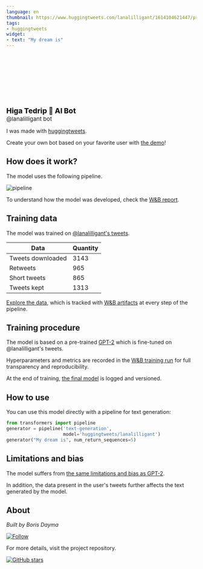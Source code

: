 ```yaml
---
language: en
thumbnail: https://www.huggingtweets.com/lanalilligant/1614104621447/predictions.png
tags:
- huggingtweets
widget:
- text: "My dream is"
---
```


<div>
<div style="width: 132px; height:132px; border-radius: 50%; background-size: cover; background-image: url('https://pbs.twimg.com/profile_images/1338358126664429569/55icVQ_W_400x400.jpg')">
</div>
<div style="margin-top: 8px; font-size: 19px; font-weight: 800">Higa Tedrip 🤖 AI Bot </div>
<div style="font-size: 15px">@lanalilligant bot</div>
</div>

I was made with [huggingtweets](https://github.com/borisdayma/huggingtweets).

Create your own bot based on your favorite user with [the demo](https://colab.research.google.com/github/borisdayma/huggingtweets/blob/master/huggingtweets-demo.ipynb)!

## How does it work?

The model uses the following pipeline.

![pipeline](https://github.com/borisdayma/huggingtweets/blob/master/img/pipeline.png?raw=true)

To understand how the model was developed, check the [W&B report](https://app.wandb.ai/wandb/huggingtweets/reports/HuggingTweets-Train-a-model-to-generate-tweets--VmlldzoxMTY5MjI).

## Training data

The model was trained on [@lanalilligant's tweets](https://twitter.com/lanalilligant).

| Data | Quantity |
| --- | --- |
| Tweets downloaded | 3143 |
| Retweets | 965 |
| Short tweets | 865 |
| Tweets kept | 1313 |

[Explore the data](https://wandb.ai/wandb/huggingtweets/runs/3fv251f6/artifacts), which is tracked with [W&B artifacts](https://docs.wandb.com/artifacts) at every step of the pipeline.

## Training procedure

The model is based on a pre-trained [GPT-2](https://huggingface.co/gpt2) which is fine-tuned on @lanalilligant's tweets.

Hyperparameters and metrics are recorded in the [W&B training run](https://wandb.ai/wandb/huggingtweets/runs/1dwk8zzw) for full transparency and reproducibility.

At the end of training, [the final model](https://wandb.ai/wandb/huggingtweets/runs/1dwk8zzw/artifacts) is logged and versioned.

## How to use

You can use this model directly with a pipeline for text generation:

```python
from transformers import pipeline
generator = pipeline('text-generation',
                     model='huggingtweets/lanalilligant')
generator("My dream is", num_return_sequences=5)
```

## Limitations and bias

The model suffers from [the same limitations and bias as GPT-2](https://huggingface.co/gpt2#limitations-and-bias).

In addition, the data present in the user's tweets further affects the text generated by the model.

## About

*Built by Boris Dayma*

[![Follow](https://img.shields.io/twitter/follow/borisdayma?style=social)](https://twitter.com/intent/follow?screen_name=borisdayma)

For more details, visit the project repository.

[![GitHub stars](https://img.shields.io/github/stars/borisdayma/huggingtweets?style=social)](https://github.com/borisdayma/huggingtweets)

